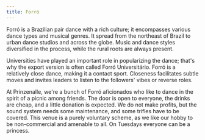 ```yaml
---
title: Forró
---
```

Forró is a Brazilian pair dance with a rich culture; it encompasses various dance types and musical genres. It spread from the northeast of Brazil to urban dance studios and across the globe. Music and dance styles diversified in the process, while the rural roots are always present.

Universities have played an important role in popularizing the dance; that's why the export version is often called Forró Universitário. Forró is a relatively close dance, making it a contact sport. Closeness facilitates subtle moves and invites leaders to listen to the followers' vibes or reverse roles.

At Prinzenalle, we're a bunch of Forró aficionados who like to dance in the spirit of a picnic among friends. The door is open to everyone, the drinks are cheap, and a little donation is expected. We do not make profits, but the sound system needs some maintenance, and some trifles have to be covered. This venue is a purely voluntary scheme, as we like our hobby to be non-commercial and amenable to all. On Tuesdays everyone can be a princess.

